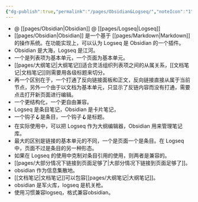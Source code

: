 ```yaml
---
{"dg-publish":true,"permalink":"/pages/Obsidian&Logseq/","noteIcon":"1","created":"2023-06-13T15:18:50.122+08:00","updated":""}
---
```



- @ [[pages/Obsidian\|Obsidian]] @ [[pages/Logseq\|Logseq]]
- [[pages/Obsidian\|Obsidian]] 是一个基于 [[pages/Markdown\|Markdown]] 的操作系统。在功能实现上，可以认为 Logseq 是 Obsidian 的一个插件。
- Obsidian 是大海，Logseq 是江河。
- 一个是列表项为基本单元，一个页面为基本单元。
- [[pages/大纲笔记\|大纲笔记]]适合灵活组织列表项之间的从属关系，[[文档笔记\|文档笔记]]则需要用各级标题来切分。
- 再一个区别在于，一个打通了反向链接面板和正文，反向链接直接从属于当前节点，另外一个由于以文档为基本单元，只显示了反链内容而没有打通，需要点击打开新页面进行编辑。
- 一个更结构化，一个更自由兼容。
- Logseq 是条目笔记，Obsidian 是卡片笔记，
- 一个钩子🪝是条目，一个钩子🪝是标题。
- 在实际使用中，可以把 Logseq 作为大纲编辑器，Obsidian 用来管理笔记库。
- 最大的区别是链接的基本单元的不同，一个是页面一个是条目。在 Logseq 中，页面不过是条目的另一种形态。
- 如果在 Logseq 的使用中克制对条目引用的使用，则两者是兼容的。
- [[pages/大部分情况下链接到页面足够了\|大部分情况下链接到页面足够了]]。
- obsidian 作为信息集散地。
- [[文档笔记\|文档笔记]]可以包容[[pages/大纲笔记\|大纲笔记]]。
- obsidian 是军火库，logseq 是机关枪。
- 使用习惯兼容logseq，格式兼容obsidian。